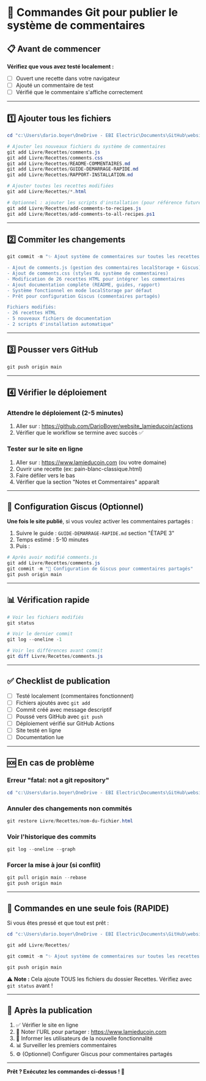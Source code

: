 # 🚀 Commandes Git pour publier le système de commentaires

## 📋 Avant de commencer

**Vérifiez que vous avez testé localement :**
- [ ] Ouvert une recette dans votre navigateur
- [ ] Ajouté un commentaire de test
- [ ] Vérifié que le commentaire s'affiche correctement

---

## 1️⃣ Ajouter tous les fichiers

```powershell
cd "c:\Users\dario.boyer\OneDrive - EBI Electric\Documents\GitHub\website_lamieducoin"

# Ajouter les nouveaux fichiers du système de commentaires
git add Livre/Recettes/comments.js
git add Livre/Recettes/comments.css
git add Livre/Recettes/README-COMMENTAIRES.md
git add Livre/Recettes/GUIDE-DEMARRAGE-RAPIDE.md
git add Livre/Recettes/RAPPORT-INSTALLATION.md

# Ajouter toutes les recettes modifiées
git add Livre/Recettes/*.html

# Optionnel : ajouter les scripts d'installation (pour référence future)
git add Livre/Recettes/add-comments-to-recipes.js
git add Livre/Recettes/add-comments-to-all-recipes.ps1
```

---

## 2️⃣ Commiter les changements

```powershell
git commit -m "✨ Ajout système de commentaires sur toutes les recettes

- Ajout de comments.js (gestion des commentaires localStorage + Giscus)
- Ajout de comments.css (styles du système de commentaires)
- Modification de 26 recettes HTML pour intégrer les commentaires
- Ajout documentation complète (README, guides, rapport)
- Système fonctionnel en mode localStorage par défaut
- Prêt pour configuration Giscus (commentaires partagés)

Fichiers modifiés:
- 26 recettes HTML
- 5 nouveaux fichiers de documentation
- 2 scripts d'installation automatique"
```

---

## 3️⃣ Pousser vers GitHub

```powershell
git push origin main
```

---

## 4️⃣ Vérifier le déploiement

### Attendre le déploiement (2-5 minutes)

1. Aller sur : https://github.com/DarioBoyer/website_lamieducoin/actions
2. Vérifier que le workflow se termine avec succès ✅

### Tester sur le site en ligne

1. Aller sur : https://www.lamieducoin.com (ou votre domaine)
2. Ouvrir une recette (ex: pain-blanc-classique.html)
3. Faire défiler vers le bas
4. Vérifier que la section "Notes et Commentaires" apparaît

---

## 🔧 Configuration Giscus (Optionnel)

**Une fois le site publié**, si vous voulez activer les commentaires partagés :

1. Suivre le guide : `GUIDE-DEMARRAGE-RAPIDE.md` section "ÉTAPE 3"
2. Temps estimé : 5-10 minutes
3. Puis :

```powershell
# Après avoir modifié comments.js
git add Livre/Recettes/comments.js
git commit -m "🔧 Configuration de Giscus pour commentaires partagés"
git push origin main
```

---

## 📊 Vérification rapide

```powershell
# Voir les fichiers modifiés
git status

# Voir le dernier commit
git log --oneline -1

# Voir les différences avant commit
git diff Livre/Recettes/comments.js
```

---

## ✅ Checklist de publication

- [ ] Testé localement (commentaires fonctionnent)
- [ ] Fichiers ajoutés avec `git add`
- [ ] Commit créé avec message descriptif
- [ ] Poussé vers GitHub avec `git push`
- [ ] Déploiement vérifié sur GitHub Actions
- [ ] Site testé en ligne
- [ ] Documentation lue

---

## 🆘 En cas de problème

### Erreur "fatal: not a git repository"
```powershell
cd "c:\Users\dario.boyer\OneDrive - EBI Electric\Documents\GitHub\website_lamieducoin"
```

### Annuler des changements non commités
```powershell
git restore Livre/Recettes/nom-du-fichier.html
```

### Voir l'historique des commits
```powershell
git log --oneline --graph
```

### Forcer la mise à jour (si conflit)
```powershell
git pull origin main --rebase
git push origin main
```

---

## 📝 Commandes en une seule fois (RAPIDE)

Si vous êtes pressé et que tout est prêt :

```powershell
cd "c:\Users\dario.boyer\OneDrive - EBI Electric\Documents\GitHub\website_lamieducoin"

git add Livre/Recettes/

git commit -m "✨ Ajout système de commentaires sur toutes les recettes"

git push origin main
```

⚠️ **Note :** Cela ajoute TOUS les fichiers du dossier Recettes. Vérifiez avec `git status` avant !

---

## 🎉 Après la publication

1. ✅ Vérifier le site en ligne
2. 📝 Noter l'URL pour partager : https://www.lamieducoin.com
3. 💬 Informer les utilisateurs de la nouvelle fonctionnalité
4. 📊 Surveiller les premiers commentaires
5. ⚙️ (Optionnel) Configurer Giscus pour commentaires partagés

---

**Prêt ? Exécutez les commandes ci-dessus ! 🚀**
